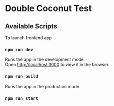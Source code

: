 # Double Coconut Test

## Available Scripts

To launch frontend app

### `npm run dev`

Runs the app in the development mode.\
Open [http://localhost:3000](http://localhost:3000) to view it in the browser.

### `npm run build`

Runs the app in the production mode.

### `npm run start`

